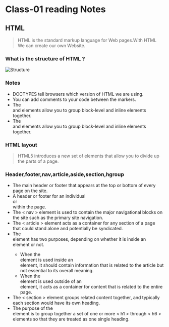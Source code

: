 # Class-01 reading Notes #

## HTML ##

> HTML is the standard markup language for Web pages.With HTML We can create our own Website. 

### What is the structure of HTML ? ###

![Structure](http://www.scriptingmaster.com/images/html/basic-html-tags.GIF)

### Notes ###
 * DOCTYPES tell browsers which version of HTML we are using.
 * You can add comments to your code between the <!-- and --> markers.
 * The <div> and <span> elements allow you to group block-level and inline elements together.
 * The <div> and <span> elements allow you to group block-level and inline elements together.
  
 ### HTML layout ## 
 > HTML5 introduces a new set of elements that allow you to divide up the parts of a page.
 
 ### Header,footer,nav,article,aside,section,hgroup ###
 - The main header or footer that appears at the top or bottom of every page on the site.
 - A header or footer for an individual <article> or <section> within the page.
 - The < nav > element is used to contain the major navigational blocks on the site such as the primary site navigation.
 - The < article > element acts as a container for any section of a page that could stand alone and potentially be syndicated.
 - The <aside> element has two purposes, depending on whether it is inside an <article> element or not.
   * When the <aside> element is used inside an <article> element, it should contain information that is related to the article but not essential to its overall meaning. 
   * When the <aside> element is used outside of an <article> element, it acts as a container for content that is related to the entire page.
 - The < section > element groups related content together, and typically each section would have its own heading.
 - The purpose of the <hgroup> element is to group together a set of one or more < h1 > through < h6 > elements so that they are treated as one single heading.
 

